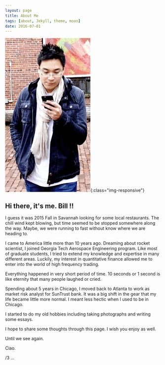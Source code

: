 ```yaml
---
layout: page
title: About Me
tags: [about, Jekyll, theme, moon]
date: 2016-07-01
---
```


![myself](/assets/img/myself.jpeg){:class="img-responsive"}

## Hi there, it's me. Bill !!
I guess it was 2015 Fall in Savannah looking for some local restaurants. The chill wind kept blowing, but time seemed to be stopped somewhere along the way. Maybe, we were running to fast without know where we are heading to.

I came to America little more than 10 years ago. Dreaming about rocket scientist, I joined Georgia Tech Aerospace Engineering program. Like most of graduate students, I tried to extend my knowledge and expertise in many different areas. Luckily, my interest in quantitative finance allowed me to enter into the world of high frequency trading.

Everything happened in very short period of time. 10 seconds or 1 second is like eternity that many people laughed or cried.

Spending about 5 years in Chicago, I moved back to Atlanta to work as market risk analyst for SunTrust bank. It was a big shift in the gear that my life became little more normal. I meant less hectic when I used to be in Chicago.

I started to do my old hobbies including taking photographs and writing some essays.

I hope to share some thoughts through this page. I wish you enjoy as well.

Until we see again.

Ciao.

/3 ...
